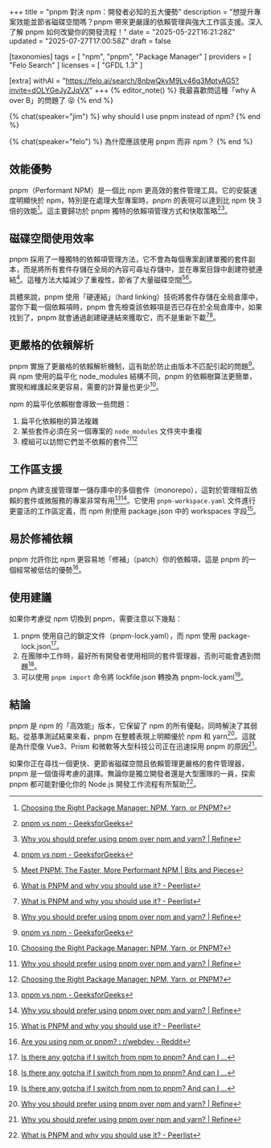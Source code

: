+++
title = "pnpm 對決 npm：開發者必知的五大優勢"
description = "想提升專案效能並節省磁碟空間嗎？pnpm 帶來更嚴謹的依賴管理與強大工作區支援。深入了解 pnpm 如何改變你的開發流程！"
date = "2025-05-22T16:21:28Z"
updated = "2025-07-27T17:00:58Z"
draft = false

[taxonomies]
tags = [ "npm", "pnpm", "Package Manager" ]
providers = [ "Felo Search" ]
licenses = [ "GFDL 1.3" ]

[extra]
withAI = "<https://felo.ai/search/8nbwQkvM9Lv46q3MptvAG5?invite=dOLYGeJyZJqVX>"
+++
{% editor_note() %}
我最喜歡問這種「why A over B」的問題了 😝
{% end %}

{% chat(speaker="jim") %}
why should I use pnpm instead of npm?
{% end %}

{% chat(speaker="felo") %}
為什麼應該使用 pnpm 而非 npm？
{% end %}

## 效能優勢

pnpm（Performant NPM）是一個比 npm 更高效的套件管理工具。它的安裝速度明顯快於 npm，特別是在處理大型專案時，pnpm 的表現可以達到比 npm 快 3 倍的效能[^7]。這主要歸功於 pnpm 獨特的依賴項管理方式和快取策略[^2][^6]。

## 磁碟空間使用效率

pnpm 採用了一種獨特的依賴項管理方法，它不會為每個專案創建單獨的套件副本，而是將所有套件存儲在全局的內容可尋址存儲中，並在專案目錄中創建符號連結[^2]。這種方法大幅減少了重複性，節省了大量磁碟空間[^4][^5]。

具體來說，pnpm 使用「硬連結」（hard linking）技術將套件存儲在全局倉庫中，當你下載一個依賴項時，pnpm 會先檢查該依賴項是否已存在於全局倉庫中，如果找到了，pnpm 就會通過創建硬連結來獲取它，而不是重新下載[^5][^6]。

## 更嚴格的依賴解析

pnpm 實施了更嚴格的依賴解析機制，這有助於防止由版本不匹配引起的問題[^2]。與 npm 使用的扁平化 node_modules 結構不同，pnpm 的依賴樹算法更簡單，實現和維護起來更容易，需要的計算量也更少[^7]。

npm 的扁平化依賴樹會導致一些問題：

1. 扁平化依賴樹的算法複雜
2. 某些套件必須在另一個專案的 `node_modules` 文件夾中重複
3. 模組可以訪問它們並不依賴的套件[^6][^7]

## 工作區支援

pnpm 內建支援管理單一儲存庫中的多個套件（monorepo），這對於管理相互依賴的套件或微服務的專案非常有用[^2][^6]。它使用 `pnpm-workspace.yaml` 文件進行更靈活的工作區定義，而 npm 則使用 package.json 中的 workspaces 字段[^5]。

## 易於修補依賴

pnpm 允許你比 npm 更容易地「修補」（patch）你的依賴項，這是 pnpm 的一個經常被低估的優勢[^1]。

## 使用建議

如果你考慮從 npm 切換到 pnpm，需要注意以下幾點：

1. pnpm 使用自己的鎖定文件（pnpm-lock.yaml），而 npm 使用 package-lock.json[^8]。
2. 在團隊中工作時，最好所有開發者使用相同的套件管理器，否則可能會遇到問題[^8]。
3. 可以使用 `pnpm import` 命令將 lockfile.json 轉換為 pnpm-lock.yaml[^8]。

## 結論

pnpm 是 npm 的「高效能」版本，它保留了 npm 的所有優點，同時解決了其弱點。從基準測試結果來看，pnpm 在整體表現上明顯優於 npm 和 yarn[^6]。這就是為什麼像 Vue3、Prism 和微軟等大型科技公司正在迅速採用 pnpm 的原因[^6]。

如果你正在尋找一個更快、更節省磁碟空間且依賴管理更嚴格的套件管理器，pnpm 是一個值得考慮的選擇。無論你是獨立開發者還是大型團隊的一員，探索 pnpm 都可能對優化你的 Node.js 開發工作流程有所幫助[^5]。

[^1]: [Are you using npm or pnpm? : r/webdev - Reddit](https://www.reddit.com/r/webdev/comments/1ijwpg0/are_you_using_npm_or_pnpm/)
[^2]: [pnpm vs npm - GeeksforGeeks](https://www.geeksforgeeks.org/pnpm-vs-npm/)
[^4]: [Meet PNPM: The Faster, More Performant NPM | Bits and Pieces](https://blog.bitsrc.io/pnpm-javascript-package-manager-4b5abd59dc9)
[^5]: [What is PNPM and why you should use it? - Peerlist](https://peerlist.io/blog/engineering/what-is-pnpm-and-why-you-should-use-it)
[^6]: [Why you should prefer using pnpm over npm and yarn? | Refine](https://refine.dev/blog/pnpm-vs-npm-and-yarn/)
[^7]: [Choosing the Right Package Manager: NPM, Yarn, or PNPM?](https://hackernoon.com/choosing-the-right-package-manager-npm-yarn-or-pnpm)
[^8]: [Is there any gotcha if I switch from npm to pnpm? And can I ...](https://news.ycombinator.com/item?id=30920152)
